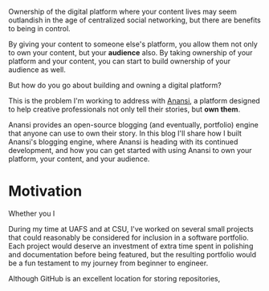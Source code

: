 Ownership of the digital platform where your content lives may seem outlandish in the age of centralized social networking, but there are benefits to being in control.  

By giving your content to someone else's platform, you allow them not only to own your content, but your **audience** also. By taking ownership of your platform and your content, you can start to build ownership of your audience as well.  

But how do you go about building and owning a digital platform?  

This is the problem I'm working to address with [Anansi](https://www.github.com/christian-westbrook/anansi), a platform designed to help creative professionals not only tell their stories, but **own them**.  

Anansi provides an open-source blogging (and eventually, portfolio) engine that anyone can use to own their story. In this blog I'll share how I built Anansi's blogging engine, where Anansi is heading with its continued development, and how you can get started with using Anansi to own your platform, your content, and your audience.  

# Motivation

Whether you l

During my time at UAFS and at CSU, I've worked on several small projects that could reasonably be considered for inclusion in a software portfolio. Each project would deserve an investment of extra time spent in polishing and documentation before being featured, but the resulting portfolio would be a fun testament to my journey from beginner to engineer.  

Although GitHub is an excellent location for storing repositories, 